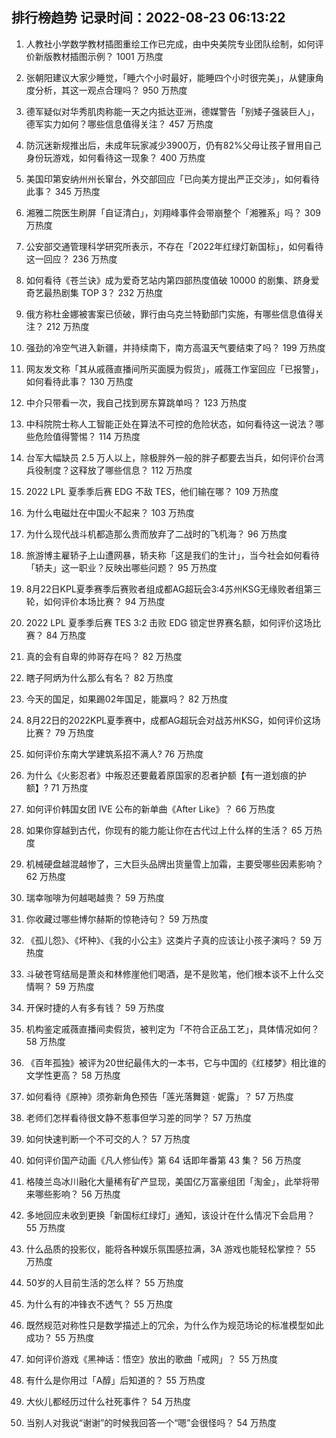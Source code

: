 
## 排行榜趋势 记录时间：2022-08-23 06:13:22
  
  1. 人教社小学数学教材插图重绘工作已完成，由中央美院专业团队绘制，如何评价新版教材插图示例？ 1001 万热度
    
  2. 张朝阳建议大家少睡觉，「睡六个小时最好，能睡四个小时很完美」，从健康角度分析，其这一观点合理吗？ 950 万热度
    
  3. 德军疑似对华秀肌肉称能一天之内抵达亚洲，德媒警告「别矮子强装巨人」，德军实力如何？哪些信息值得关注？ 457 万热度
    
  4. 防沉迷新规推出后，未成年玩家减少3900万，仍有82%父母让孩子冒用自己身份玩游戏，如何看待这一现象？ 400 万热度
    
  5. 美国印第安纳州州长窜台，外交部回应「已向美方提出严正交涉」，如何看待此事？ 345 万热度
    
  6. 湘雅二院医生刷屏「自证清白」，刘翔峰事件会带崩整个「湘雅系」吗？ 309 万热度
    
  7. 公安部交通管理科学研究所表示，不存在「2022年红绿灯新国标」，如何看待这一回应？ 236 万热度
    
  8. 如何看待《苍兰诀》成为爱奇艺站内第四部热度值破 10000 的剧集、跻身爱奇艺最热剧集 TOP 3？ 232 万热度
    
  9. 俄方称杜金娜被害案已侦破，罪行由乌克兰特勤部门实施，有哪些信息值得关注？ 212 万热度
    
  10. 强劲的冷空气进入新疆，并持续南下，南方高温天气要结束了吗？ 199 万热度
    
  11. 网友发文称「其从戚薇直播间所买面膜为假货」，戚薇工作室回应「已报警」，如何看待此事？ 130 万热度
    
  12. 中介只带看一次，我自己找到房东算跳单吗？ 123 万热度
    
  13. 中科院院士称人工智能正处在算法不可控的危险状态，如何看待这一说法？哪些危险值得警惕？ 114 万热度
    
  14. 台军大幅缺员 2.5 万人以上，除极胖外一般的胖子都要去当兵，如何评价台湾兵役制度？这释放了哪些信息？ 112 万热度
    
  15. 2022 LPL 夏季季后赛 EDG 不敌 TES，他们输在哪？ 109 万热度
    
  16. 为什么电磁灶在中国火不起来？ 103 万热度
    
  17. 为什么现代战斗机都造那么贵而放弃了二战时的飞机海？ 96 万热度
    
  18. 旅游博主雇轿子上山遭网暴，轿夫称「这是我们的生计」，当今社会如何看待「轿夫」这一职业？反映出哪些问题？ 95 万热度
    
  19. 8月22日KPL夏季赛季后赛败者组成都AG超玩会3:4苏州KSG无缘败者组第三轮，如何评价本场比赛？ 94 万热度
    
  20. 2022 LPL 夏季季后赛 TES 3:2 击败 EDG 锁定世界赛名额，如何评价这场比赛？ 84 万热度
    
  21. 真的会有自卑的帅哥存在吗？ 82 万热度
    
  22. 瞎子阿炳为什么那么有名？ 82 万热度
    
  23. 今天的国足，如果踢02年国足，能赢吗？ 82 万热度
    
  24. 8月22日的2022KPL夏季赛中，成都AG超玩会对战苏州KSG，如何评价这场比赛？ 79 万热度
    
  25. 如何评价东南大学建筑系招不满人? 76 万热度
    
  26. 为什么《火影忍者》中叛忍还要戴着原国家的忍者护额【有一道划痕的护额】? 71 万热度
    
  27. 如何评价韩国女团 IVE 公布的新单曲《After Like》？ 66 万热度
    
  28. 如果你穿越到古代，你现有的能力能让你在古代过上什么样的生活？ 65 万热度
    
  29. 机械硬盘越混越惨了，三大巨头品牌出货量雪上加霜，主要受哪些因素影响？ 62 万热度
    
  30. 瑞幸咖啡为何越喝越贵？ 59 万热度
    
  31. 你收藏过哪些博尔赫斯的惊艳诗句？ 59 万热度
    
  32. 《孤儿怨》、《坏种》、《我的小公主》这类片子真的应该让小孩子演吗？ 59 万热度
    
  33. 斗破苍穹结局是萧炎和林修崖他们喝酒，是不是败笔，他们根本谈不上什么交情啊？ 59 万热度
    
  34. 开保时捷的人有多有钱？ 59 万热度
    
  35. 机构鉴定戚薇直播间卖假货，被判定为「不符合正品工艺」，具体情况如何？ 58 万热度
    
  36. 《百年孤独》被评为20世纪最伟大的一本书，它与中国的《红楼梦》相比谁的文学性更高？ 58 万热度
    
  37. 如何看待《原神》须弥新角色预告「莲光落舞筵 · 妮露」？ 57 万热度
    
  38. 老师们怎样看待很文静不惹事但学习差的同学？ 57 万热度
    
  39. 如何快速判断一个不可交的人？ 57 万热度
    
  40. 如何评价国产动画《凡人修仙传》第 64 话即年番第 43 集？ 56 万热度
    
  41. 格陵兰岛冰川融化大量稀有矿产显现，美国亿万富豪组团「淘金」，此举将带来哪些影响？ 56 万热度
    
  42. 多地回应未收到更换「新国标红绿灯」通知，该设计在什么情况下会启用？ 55 万热度
    
  43. 什么品质的投影仪，能将各种娱乐氛围感拉满，3A 游戏也能轻松掌控？ 55 万热度
    
  44. 50岁的人目前生活的怎么样？ 55 万热度
    
  45. 为什么有的冲锋衣不透气？ 55 万热度
    
  46. 既然规范对称性只是数学描述上的冗余，为什么作为规范场论的标准模型如此成功？ 55 万热度
    
  47. 如何评价游戏《黑神话：悟空》放出的歌曲「戒网」？ 55 万热度
    
  48. 有什么是你用过「A醇」后知道的？ 55 万热度
    
  49. 大伙儿都经历过什么社死事件？ 54 万热度
    
  50. 当别人对我说“谢谢”的时候我回答一个“嗯”会很怪吗？ 54 万热度
    